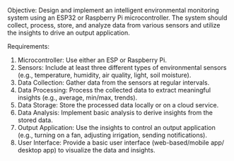 Objective: Design and implement an intelligent environmental monitoring system using an ESP32 or Raspberry Pi microcontroller. The system should collect, process, store, and analyze data from various sensors and utilize the insights to drive an output application.

Requirements:
1.	Microcontroller: Use either an ESP or Raspberry Pi.
2.	Sensors: Include at least three different types of environmental sensors (e.g., temperature, humidity, air quality, light, soil moisture).
3.	Data Collection: Gather data from the sensors at regular intervals.
4.	Data Processing: Process the collected data to extract meaningful insights (e.g., average, min/max, trends).
5.	Data Storage: Store the processed data locally or on a cloud service.
6.	Data Analysis: Implement basic analysis to derive insights from the stored data.
7.	Output Application: Use the insights to control an output application (e.g., turning on a fan, adjusting irrigation, sending notifications).
8.	User Interface: Provide a basic user interface (web-based/mobile app/ desktop app) to visualize the data and insights.
